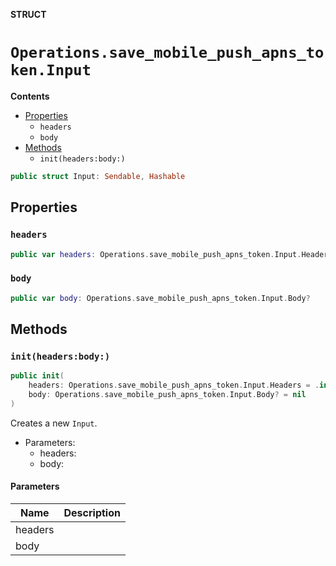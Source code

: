 **STRUCT**

# `Operations.save_mobile_push_apns_token.Input`

**Contents**

- [Properties](#properties)
  - `headers`
  - `body`
- [Methods](#methods)
  - `init(headers:body:)`

```swift
public struct Input: Sendable, Hashable
```

## Properties
### `headers`

```swift
public var headers: Operations.save_mobile_push_apns_token.Input.Headers
```

### `body`

```swift
public var body: Operations.save_mobile_push_apns_token.Input.Body?
```

## Methods
### `init(headers:body:)`

```swift
public init(
    headers: Operations.save_mobile_push_apns_token.Input.Headers = .init(),
    body: Operations.save_mobile_push_apns_token.Input.Body? = nil
)
```

Creates a new `Input`.

- Parameters:
  - headers:
  - body:

#### Parameters

| Name | Description |
| ---- | ----------- |
| headers |  |
| body |  |